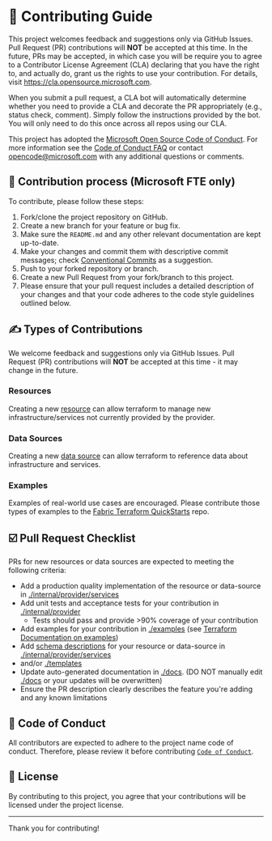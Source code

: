 # 👥 Contributing Guide

This project welcomes feedback and suggestions only via GitHub Issues. Pull Request (PR) contributions will **NOT** be accepted at this time. In the future, PRs may be accepted, in which case you will be require you to agree to a Contributor License Agreement (CLA) declaring that you have the right to, and actually do, grant us the rights to use your contribution. For details, visit <https://cla.opensource.microsoft.com>.

When you submit a pull request, a CLA bot will automatically determine whether you need to provide a CLA and decorate the PR appropriately (e.g., status check, comment). Simply follow the instructions provided by the bot. You will only need to do this once across all repos using our CLA.

This project has adopted the [Microsoft Open Source Code of Conduct](https://opensource.microsoft.com/codeofconduct). For more information see the [Code of Conduct FAQ](https://opensource.microsoft.com/codeofconduct/faq) or contact [opencode@microsoft.com](mailto:opencode@microsoft.com) with any additional questions or comments.

## 🔄️ Contribution process (Microsoft FTE only)

To contribute, please follow these steps:

1. Fork/clone the project repository on GitHub.
1. Create a new branch for your feature or bug fix.
1. Make sure the `README.md` and any other relevant documentation are kept up-to-date.
1. Make your changes and commit them with descriptive commit messages; check [Conventional Commits](https://www.conventionalcommits.org) as a suggestion.
1. Push to your forked repository or branch.
1. Create a new Pull Request from your fork/branch to this project.
1. Please ensure that your pull request includes a detailed description of your changes and that your code adheres to the code style guidelines outlined below.

## ✍️ Types of Contributions

We welcome feedback and suggestions only via GitHub Issues. Pull Request (PR) contributions will **NOT** be accepted at this time - it may change in the future.

### Resources

Creating a new [resource](https://developer.hashicorp.com/terraform/plugin/framework/resources) can allow terraform to manage new infrastructure/services not currently provided by the provider.

### Data Sources

Creating a new [data source](https://developer.hashicorp.com/terraform/plugin/framework/data-sources) can allow terraform to reference data about infrastructure and services.

### Examples

Examples of real-world use cases are encouraged. Please contribute those types of examples to the [Fabric Terraform QuickStarts](https://aka.ms/FabricTF/quickstart) repo.

## ☑️ Pull Request Checklist

PRs for new resources or data sources are expected to meeting the following criteria:

- Add a production quality implementation of the resource or data-source in [./internal/provider/services](./internal/provider/services)
- Add unit tests and acceptance tests for your contribution in [./internal/provider](./internal/provider)
  - Tests should pass and provide >90% coverage of your contribution
- Add examples for your contribution in [./examples](./examples) (see [Terraform Documentation on examples](https://developer.hashicorp.com/terraform/tutorials/providers-plugin-framework/providers-plugin-framework-documentation-generation#add-configuration-examples))
- Add [schema descriptions](https://developer.hashicorp.com/terraform/tutorials/providers-plugin-framework/providers-plugin-framework-documentation-generation#add-schema-descriptions) for your resource or data-source in [./internal/provider/services](./internal/provider/services)
- and/or [./templates](./templates)
- Update auto-generated documentation in [./docs](./docs). (DO NOT manually edit [./docs](./docs) or your updates will be overwritten)
- Ensure the PR description clearly describes the feature you're adding and any known limitations

## 🔰 Code of Conduct

All contributors are expected to adhere to the project name code of conduct. Therefore, please review it before contributing [`Code of Conduct`](./CODE_OF_CONDUCT.md).

## 📄 License

By contributing to this project, you agree that your contributions will be licensed under the project license.

---

Thank you for contributing!

